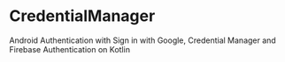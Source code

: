 # CredentialManager
Android Authentication with Sign in with Google, Credential Manager and Firebase Authentication on Kotlin
